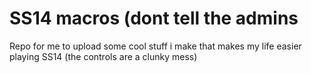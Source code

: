 <h1>SS14 macros (dont tell the admins</h1>
<p>Repo for me to upload some cool stuff i make that makes my life easier playing SS14 (the controls are a clunky mess)</p>
